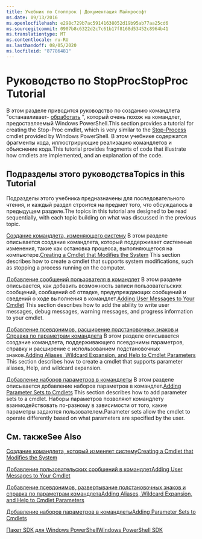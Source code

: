 ```yaml
---
title: Учебник по Стоппрок | Документация Майкрософт
ms.date: 09/13/2016
ms.openlocfilehash: e298c729b7ac59141638052d19b95ab77aa25cd6
ms.sourcegitcommit: 0907b8c6322d2c7c61b17f8168d53452c8964b41
ms.translationtype: MT
ms.contentlocale: ru-RU
ms.lasthandoff: 08/05/2020
ms.locfileid: "87786481"
---
```

# <a name="stopproc-tutorial"></a><span data-ttu-id="a6ec1-102">Руководство по StopProc</span><span class="sxs-lookup"><span data-stu-id="a6ec1-102">StopProc Tutorial</span></span>

<span data-ttu-id="a6ec1-103">В этом разделе приводится руководство по созданию командлета "останавливает- [обработать](/powershell/module/Microsoft.PowerShell.Management/Stop-Process) ", который очень похож на командлет, предоставляемый Windows PowerShell.</span><span class="sxs-lookup"><span data-stu-id="a6ec1-103">This section provides a tutorial for creating the Stop-Proc cmdlet, which is very similar to the [Stop-Process](/powershell/module/Microsoft.PowerShell.Management/Stop-Process) cmdlet provided by Windows PowerShell.</span></span> <span data-ttu-id="a6ec1-104">В этом учебнике содержатся фрагменты кода, иллюстрирующие реализацию командлетов и объяснение кода.</span><span class="sxs-lookup"><span data-stu-id="a6ec1-104">This tutorial provides fragments of code that illustrate how cmdlets are implemented, and an explanation of the code.</span></span>

## <a name="topics-in-this-tutorial"></a><span data-ttu-id="a6ec1-105">Подразделы этого руководства</span><span class="sxs-lookup"><span data-stu-id="a6ec1-105">Topics in this Tutorial</span></span>

<span data-ttu-id="a6ec1-106">Подразделы этого учебника предназначены для последовательного чтения, и каждый раздел строится на предмет того, что обсуждалось в предыдущем разделе.</span><span class="sxs-lookup"><span data-stu-id="a6ec1-106">The topics in this tutorial are designed to be read sequentially, with each topic building on what was discussed in the previous topic.</span></span>

<span data-ttu-id="a6ec1-107">[Создание командлета, изменяющего систему](./creating-a-cmdlet-that-modifies-the-system.md) В этом разделе описывается создание командлета, который поддерживает системные изменения, такие как остановка процесса, выполняющегося на компьютере.</span><span class="sxs-lookup"><span data-stu-id="a6ec1-107">[Creating a Cmdlet that Modifies the System](./creating-a-cmdlet-that-modifies-the-system.md) This section describes how to create a cmdlet that supports system modifications, such as stopping a process running on the computer.</span></span>

<span data-ttu-id="a6ec1-108">[Добавление сообщений пользователя в командлет](./adding-user-messages-to-your-cmdlet.md) В этом разделе описывается, как добавить возможность записи пользовательских сообщений, сообщений об отладке, предупреждающих сообщений и сведений о ходе выполнения в командлет.</span><span class="sxs-lookup"><span data-stu-id="a6ec1-108">[Adding User Messages to Your Cmdlet](./adding-user-messages-to-your-cmdlet.md) This section describes how to add the ability to write user messages, debug messages, warning messages, and progress information to your cmdlet.</span></span>

<span data-ttu-id="a6ec1-109">[Добавление псевдонимов, расширение подстановочных знаков и Справка по параметрам командлета](./adding-aliases-wildcard-expansion-and-help-to-cmdlet-parameters.md) В этом разделе описывается создание командлета, поддерживающего псевдонимы параметров, справку и расширение с использованием подстановочных знаков.</span><span class="sxs-lookup"><span data-stu-id="a6ec1-109">[Adding Aliases, Wildcard Expansion, and Help to Cmdlet Parameters](./adding-aliases-wildcard-expansion-and-help-to-cmdlet-parameters.md) This section describes how to create a cmdlet that supports parameter aliases, Help, and wildcard expansion.</span></span>

<span data-ttu-id="a6ec1-110">[Добавление наборов параметров в командлеты](./adding-parameter-sets-to-a-cmdlet.md) В этом разделе описывается добавление наборов параметров в командлет.</span><span class="sxs-lookup"><span data-stu-id="a6ec1-110">[Adding Parameter Sets to Cmdlets](./adding-parameter-sets-to-a-cmdlet.md) This section describes how to add parameter sets to a cmdlet.</span></span> <span data-ttu-id="a6ec1-111">Наборы параметров позволяют командлету взаимодействовать по-разному в зависимости от того, какие параметры задаются пользователем.</span><span class="sxs-lookup"><span data-stu-id="a6ec1-111">Parameter sets allow the cmdlet to operate differently based on what parameters are specified by the user.</span></span>

## <a name="see-also"></a><span data-ttu-id="a6ec1-112">См. также</span><span class="sxs-lookup"><span data-stu-id="a6ec1-112">See Also</span></span>

[<span data-ttu-id="a6ec1-113">Создание командлета, который изменяет систему</span><span class="sxs-lookup"><span data-stu-id="a6ec1-113">Creating a Cmdlet that Modifies the System</span></span>](./creating-a-cmdlet-that-modifies-the-system.md)

[<span data-ttu-id="a6ec1-114">Добавление пользовательских сообщений в командлет</span><span class="sxs-lookup"><span data-stu-id="a6ec1-114">Adding User Messages to Your Cmdlet</span></span>](./adding-user-messages-to-your-cmdlet.md)

[<span data-ttu-id="a6ec1-115">Добавление псевдонимов, развертывание подстановочных знаков и справка по параметрам командлета</span><span class="sxs-lookup"><span data-stu-id="a6ec1-115">Adding Aliases, Wildcard Expansion, and Help to Cmdlet Parameters</span></span>](./adding-aliases-wildcard-expansion-and-help-to-cmdlet-parameters.md)

[<span data-ttu-id="a6ec1-116">Добавление наборов параметров в командлеты</span><span class="sxs-lookup"><span data-stu-id="a6ec1-116">Adding Parameter Sets to Cmdlets</span></span>](./adding-parameter-sets-to-a-cmdlet.md)

[<span data-ttu-id="a6ec1-117">Пакет SDK для Windows PowerShell</span><span class="sxs-lookup"><span data-stu-id="a6ec1-117">Windows PowerShell SDK</span></span>](../windows-powershell-reference.md)
